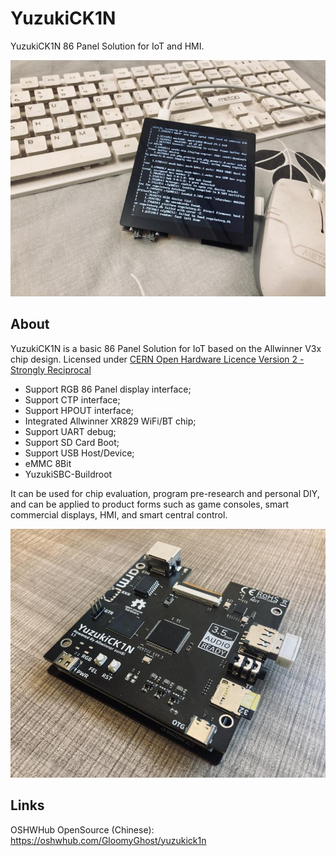 # YuzukiCK1N
YuzukiCK1N 86 Panel Solution for IoT and HMI.

![main](.github/assets/IMG_5492.JPG)

## About

YuzukiCK1N is a basic 86 Panel Solution for IoT based on the Allwinner V3x chip design. Licensed under [CERN Open Hardware Licence Version 2 - Strongly Reciprocal](https://spdx.org/licenses/CERN-OHL-S-2.0.html)

- Support RGB 86 Panel display interface;
- Support CTP interface;
- Support HPOUT interface;
- Integrated Allwinner XR829 WiFi/BT chip;
- Support UART debug;
- Support SD Card Boot;
- Support USB Host/Device;
- eMMC 8Bit 
- YuzukiSBC-Buildroot

It can be used for chip evaluation, program pre-research and personal DIY, and can be applied to product forms such as game consoles, smart commercial displays, HMI, and smart central control.

![Nezha D1s Overview](.github/assets/IMG_5495.JPG)

## Links

OSHWHub OpenSource (Chinese): https://oshwhub.com/GloomyGhost/yuzukick1n





